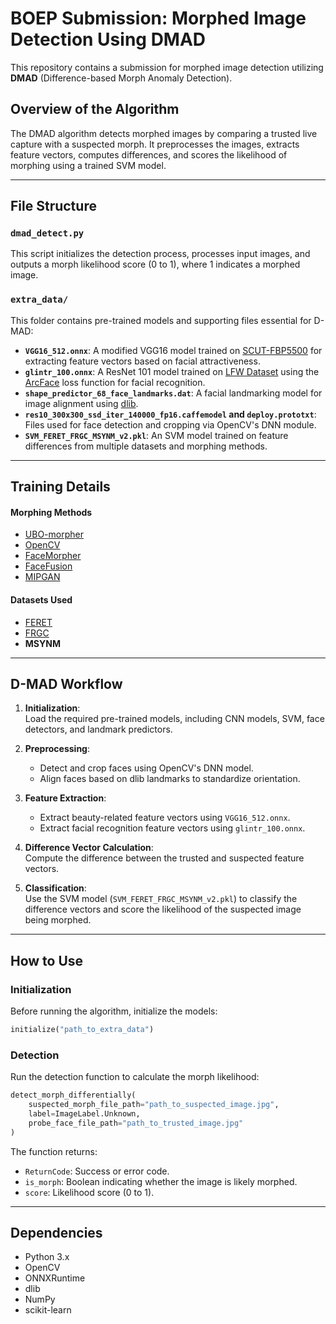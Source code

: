 # BOEP Submission: Morphed Image Detection Using DMAD

This repository contains a submission for morphed image detection utilizing **DMAD** (Difference-based Morph Anomaly Detection).

## Overview of the Algorithm
The DMAD algorithm detects morphed images by comparing a trusted live capture with a suspected morph. It preprocesses the images, extracts feature vectors, computes differences, and scores the likelihood of morphing using a trained SVM model.

---

## File Structure

### **`dmad_detect.py`**
This script initializes the detection process, processes input images, and outputs a morph likelihood score (0 to 1), where 1 indicates a morphed image.

### **`extra_data/`**
This folder contains pre-trained models and supporting files essential for D-MAD:

- **`VGG16_512.onnx`**: A modified VGG16 model trained on [SCUT-FBP5500](https://github.com/HCIILAB/SCUT-FBP5500-Database-Release) for extracting feature vectors based on facial attractiveness.
- **`glintr_100.onnx`**: A ResNet 101 model trained on [LFW Dataset](https://www.kaggle.com/datasets/jessicali9530/lfw-dataset) using the [ArcFace](https://insightface.ai/arcface) loss function for facial recognition.
- **`shape_predictor_68_face_landmarks.dat`**: A facial landmarking model for image alignment using [dlib](https://pyimagesearch.com/2017/04/03/facial-landmarks-dlib-opencv-python/).
- **`res10_300x300_ssd_iter_140000_fp16.caffemodel` and `deploy.prototxt`**: Files used for face detection and cropping via OpenCV's DNN module.
- **`SVM_FERET_FRGC_MSYNM_v2.pkl`**: An SVM model trained on feature differences from multiple datasets and morphing methods.

---

## Training Details

#### **Morphing Methods**
- [UBO-morpher](http://biolab.csr.unibo.it/research.asp?organize=Activities&select=&selObj=220&pathSubj=333%7C%7C22%7C%7C220&Req=&)
- [OpenCV](https://learnopencv.com/face-morph-using-opencv-cpp-python/)
- [FaceMorpher](https://github.com/yaopang/FaceMorpher/tree/master/facemorpher)
- [FaceFusion](http://www.wearemoment.com/FaceFusion)
- [MIPGAN](https://arxiv.org/abs/2009.01729)

#### **Datasets Used**
- [FERET](https://www.nist.gov/itl/products-and-services/color-feret-database)
- [FRGC](https://paperswithcode.com/dataset/frgc)
- **MSYNM**

---

## D-MAD Workflow

1. **Initialization**:  
   Load the required pre-trained models, including CNN models, SVM, face detectors, and landmark predictors.

2. **Preprocessing**:  
   - Detect and crop faces using OpenCV's DNN model.
   - Align faces based on dlib landmarks to standardize orientation.

3. **Feature Extraction**:  
   - Extract beauty-related feature vectors using `VGG16_512.onnx`.
   - Extract facial recognition feature vectors using `glintr_100.onnx`.

4. **Difference Vector Calculation**:  
   Compute the difference between the trusted and suspected feature vectors.

5. **Classification**:  
   Use the SVM model (`SVM_FERET_FRGC_MSYNM_v2.pkl`) to classify the difference vectors and score the likelihood of the suspected image being morphed.

---

## How to Use
### **Initialization**
Before running the algorithm, initialize the models:
```python
initialize("path_to_extra_data")
```

### **Detection**
Run the detection function to calculate the morph likelihood:
```python
detect_morph_differentially(
    suspected_morph_file_path="path_to_suspected_image.jpg",
    label=ImageLabel.Unknown,
    probe_face_file_path="path_to_trusted_image.jpg"
)
```

The function returns:
- `ReturnCode`: Success or error code.
- `is_morph`: Boolean indicating whether the image is likely morphed.
- `score`: Likelihood score (0 to 1).

---

## Dependencies
- Python 3.x
- OpenCV
- ONNXRuntime
- dlib
- NumPy
- scikit-learn